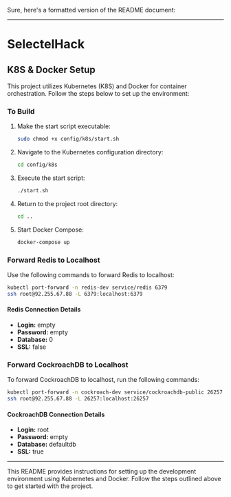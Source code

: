 Sure, here's a formatted version of the README document:

---

# SelectelHack

## K8S & Docker Setup

This project utilizes Kubernetes (K8S) and Docker for container orchestration. Follow the steps below to set up the environment:

### To Build

1. Make the start script executable:
    ```bash
    sudo chmod +x config/k8s/start.sh
    ```

2. Navigate to the Kubernetes configuration directory:
    ```bash
    cd config/k8s
    ```

3. Execute the start script:
    ```bash
    ./start.sh
    ```

4. Return to the project root directory:
    ```bash
    cd ..
    ```

5. Start Docker Compose:
    ```bash
    docker-compose up
    ```

### Forward Redis to Localhost

Use the following commands to forward Redis to localhost:

```bash
kubectl port-forward -n redis-dev service/redis 6379
ssh root@92.255.67.88 -L 6379:localhost:6379
```

#### Redis Connection Details
- **Login:** empty
- **Password:** empty
- **Database:** 0
- **SSL:** false

### Forward CockroachDB to Localhost

To forward CockroachDB to localhost, run the following commands:

```bash
kubectl port-forward -n cockroach-dev service/cockroachdb-public 26257
ssh root@92.255.67.88 -L 26257:localhost:26257
```

#### CockroachDB Connection Details
- **Login:** root
- **Password:** empty
- **Database:** defaultdb
- **SSL:** true

---

This README provides instructions for setting up the development environment using Kubernetes and Docker. Follow the steps outlined above to get started with the project.